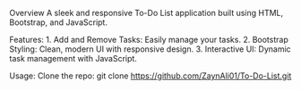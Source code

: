 Overview
A sleek and responsive To-Do List application built using HTML, Bootstrap, and JavaScript.

Features:
    1. Add and Remove Tasks: Easily manage your tasks.
    2. Bootstrap Styling: Clean, modern UI with responsive design.
    3. Interactive UI: Dynamic task management with JavaScript.


Usage:
    Clone the repo: git clone https://github.com/ZaynAli01/To-Do-List.git
